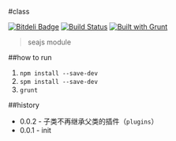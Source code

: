 #class

[![Bitdeli Badge](https://d2weczhvl823v0.cloudfront.net/crossjs/class/trend.png)](https://bitdeli.com/free "Bitdeli Badge")
[![Build Status](https://api.travis-ci.org/crossjs/class.png?branch=master)](http://travis-ci.org/crossjs/class)
[![Built with Grunt](https://cdn.gruntjs.com/builtwith.png)](http://gruntjs.com/)

 > seajs module

##how to run
1. `npm install --save-dev`
1. `spm install --save-dev`
1. `grunt`

##history

- 0.0.2 - 子类不再继承父类的插件（`plugins`）
- 0.0.1 - init